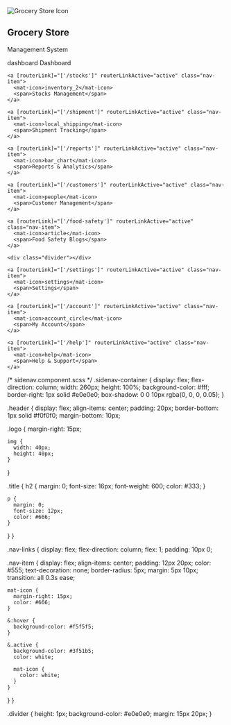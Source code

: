 <!-- sidenav.component.html -->
<div class="sidenav-container">
  <div class="header">
    <div class="logo">
      <img src="assets/grocery-icon.svg" alt="Grocery Store Icon">
    </div>
    <div class="title">
      <h2>Grocery Store</h2>
      <p>Management System</p>
    </div>
  </div>

  <nav class="nav-links">
    <a [routerLink]="['/dashboard']" routerLinkActive="active" class="nav-item">
      <mat-icon>dashboard</mat-icon>
      <span>Dashboard</span>
    </a>

    <a [routerLink]="['/stocks']" routerLinkActive="active" class="nav-item">
      <mat-icon>inventory_2</mat-icon>
      <span>Stocks Management</span>
    </a>

    <a [routerLink]="['/shipment']" routerLinkActive="active" class="nav-item">
      <mat-icon>local_shipping</mat-icon>
      <span>Shipment Tracking</span>
    </a>

    <a [routerLink]="['/reports']" routerLinkActive="active" class="nav-item">
      <mat-icon>bar_chart</mat-icon>
      <span>Reports & Analytics</span>
    </a>

    <a [routerLink]="['/customers']" routerLinkActive="active" class="nav-item">
      <mat-icon>people</mat-icon>
      <span>Customer Management</span>
    </a>

    <a [routerLink]="['/food-safety']" routerLinkActive="active" class="nav-item">
      <mat-icon>article</mat-icon>
      <span>Food Safety Blogs</span>
    </a>

    <div class="divider"></div>

    <a [routerLink]="['/settings']" routerLinkActive="active" class="nav-item">
      <mat-icon>settings</mat-icon>
      <span>Settings</span>
    </a>

    <a [routerLink]="['/account']" routerLinkActive="active" class="nav-item">
      <mat-icon>account_circle</mat-icon>
      <span>My Account</span>
    </a>

    <a [routerLink]="['/help']" routerLinkActive="active" class="nav-item">
      <mat-icon>help</mat-icon>
      <span>Help & Support</span>
    </a>
  </nav>
</div>




/* sidenav.component.scss */
.sidenav-container {
  display: flex;
  flex-direction: column;
  width: 260px;
  height: 100%;
  background-color: #fff;
  border-right: 1px solid #e0e0e0;
  box-shadow: 0 0 10px rgba(0, 0, 0, 0.05);
}

.header {
  display: flex;
  align-items: center;
  padding: 20px;
  border-bottom: 1px solid #f0f0f0;
  margin-bottom: 10px;
  
  .logo {
    margin-right: 15px;
    
    img {
      width: 40px;
      height: 40px;
    }
  }
  
  .title {
    h2 {
      margin: 0;
      font-size: 16px;
      font-weight: 600;
      color: #333;
    }
    
    p {
      margin: 0;
      font-size: 12px;
      color: #666;
    }
  }
}

.nav-links {
  display: flex;
  flex-direction: column;
  flex: 1;
  padding: 10px 0;
  
  .nav-item {
    display: flex;
    align-items: center;
    padding: 12px 20px;
    color: #555;
    text-decoration: none;
    border-radius: 5px;
    margin: 5px 10px;
    transition: all 0.3s ease;
    
    mat-icon {
      margin-right: 15px;
      color: #666;
    }
    
    &:hover {
      background-color: #f5f5f5;
    }
    
    &.active {
      background-color: #3f51b5;
      color: white;
      
      mat-icon {
        color: white;
      }
    }
  }
}

.divider {
  height: 1px;
  background-color: #e0e0e0;
  margin: 15px 20px;
}
